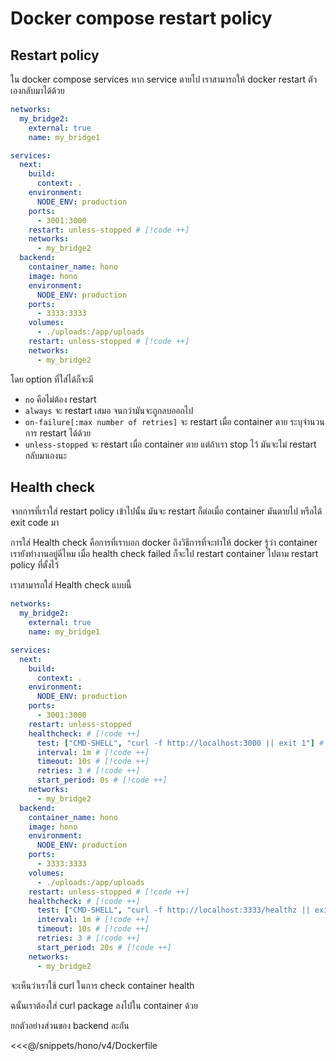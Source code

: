 # Docker compose restart policy

## Restart policy

ใน docker compose services หาก service ตายไป เราสามารถให้ docker restart ตัวเองกลับมาได้ด้วย

```yaml
networks:
  my_bridge2:
    external: true
    name: my_bridge1

services:
  next:
    build:
      context: .
    environment:
      NODE_ENV: production
    ports:
      - 3001:3000
    restart: unless-stopped # [!code ++]
    networks:
      - my_bridge2
  backend:
    container_name: hono
    image: hono
    environment:
      NODE_ENV: production
    ports:
      - 3333:3333
    volumes:
      - ./uploads:/app/uploads
    restart: unless-stopped # [!code ++]
    networks:
      - my_bridge2
```

โดย option ที่ใส่ได้ก็จะมี

- `no` คือไม่ต้อง restart
- `always` จะ restart เสมอ จนกว่ามันจะถูกลบออกไป
- `on-failure[:max number of retries]` จะ restart เมื่อ container ตาย ระบุจำนวนการ restart ได้ด้วย
- `unless-stopped` จะ restart เมื่อ container ตาย แต่ถ้าเรา stop ไว้ มันจะไม่ restart กลับมาเองนะ

## Health check

จากการที่เราใส่ restart policy เข้าไปนั้น มันจะ restart ก็ต่อเมื่อ container มันตายไป หรือได้ exit code มา

การใส่ Health check คือการที่เราบอก docker ถึงวิธีการที่จะทำให้ docker รู้ว่า container เรายังทำงานอยู่ดีไหม
เมื่อ health check failed ก็จะไป restart container ไปตาม restart policy ที่ตั้งไว้

เราสามารถใส่ Health check แบบนี้

```yaml
networks:
  my_bridge2:
    external: true
    name: my_bridge1

services:
  next:
    build:
      context: .
    environment:
      NODE_ENV: production
    ports:
      - 3001:3000
    restart: unless-stopped
    healthcheck: # [!code ++]
      test: ["CMD-SHELL", "curl -f http://localhost:3000 || exit 1"] # [!code ++]
      interval: 1m # [!code ++]
      timeout: 10s # [!code ++]
      retries: 3 # [!code ++]
      start_period: 0s # [!code ++]
    networks:
      - my_bridge2
  backend:
    container_name: hono
    image: hono
    environment:
      NODE_ENV: production
    ports:
      - 3333:3333
    volumes:
      - ./uploads:/app/uploads
    restart: unless-stopped # [!code ++]
    healthcheck: # [!code ++]
      test: ["CMD-SHELL", "curl -f http://localhost:3333/healthz || exit 1"] # [!code ++]
      interval: 1m # [!code ++]
      timeout: 10s # [!code ++]
      retries: 3 # [!code ++]
      start_period: 20s # [!code ++]
    networks:
      - my_bridge2
```

จะเห็นว่าเราใช้ curl ในการ check container health

ฉนั้นเราต้องใส่ curl package ลงไปใน container ด้วย

ยกตัวอย่างส่วนของ backend ละกัน

<<<@/snippets/hono/v4/Dockerfile
